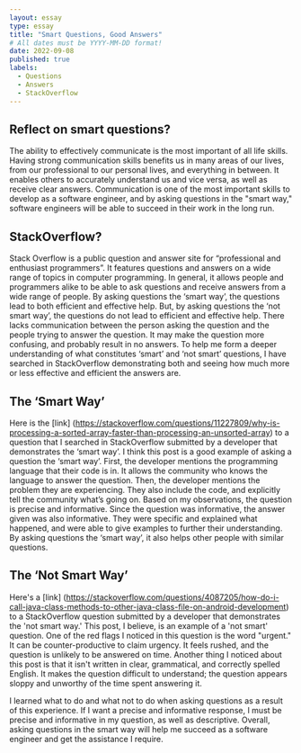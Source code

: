 ```yaml
---
layout: essay
type: essay
title: "Smart Questions, Good Answers"
# All dates must be YYYY-MM-DD format!
date: 2022-09-08
published: true
labels:
  - Questions
  - Answers
  - StackOverflow
---
```


## Reflect on smart questions?

The ability to effectively communicate is the most important of all life skills. Having strong communication skills benefits us in many areas of our lives, from our professional to our personal lives, and everything in between. It enables others to accurately understand us and vice versa, as well as receive clear answers. Communication is one of the most important skills to develop as a software engineer, and by asking questions in the "smart way," software engineers will be able to succeed in their work in the long run.

## StackOverflow?

Stack Overflow is a public question and answer site for “professional and enthusiast programmers”. It features questions and answers on a wide range of topics in computer programming. In general, it allows people and programmers alike to be able to ask questions and receive answers from a wide range of people. By asking questions the ‘smart way’, the questions lead to both efficient and effective help. But, by asking questions the ‘not smart way’, the questions do not lead to efficient and effective help. There lacks communication between the person asking the question and the people trying to answer the question. It may make the question more confusing, and probably result in no answers. To help me form a deeper understanding of what constitutes ‘smart’ and ‘not smart’ questions, I have searched in StackOverflow demonstrating both and seeing how much more or less effective and efficient the answers are.

## The ‘Smart Way’

Here is the [link] (https://stackoverflow.com/questions/11227809/why-is-processing-a-sorted-array-faster-than-processing-an-unsorted-array) to a question that I searched in StackOverflow submitted by a developer that demonstrates the ‘smart way’. I think this post is a good example of asking a question the ‘smart way’. First, the developer mentions the programming language that their code is in. It allows the community who knows the language to answer the question. Then, the developer mentions the problem they are experiencing. They also include the code, and explicitly tell the community what’s going on. Based on my observations, the question is precise and informative. Since the question was informative, the answer given was also informative. They were specific and explained what happened, and were able to give examples to further their understanding. By asking questions the ‘smart way’, it also helps other people with similar questions.

## The ‘Not Smart Way’

Here's a [link] (https://stackoverflow.com/questions/4087205/how-do-i-call-java-class-methods-to-other-java-class-file-on-android-development) to a StackOverflow question submitted by a developer that demonstrates the 'not smart way.' This post, I believe, is an example of a 'not smart' question. One of the red flags I noticed in this question is the word "urgent." It can be counter-productive to claim urgency. It feels rushed, and the question is unlikely to be answered on time. Another thing I noticed about this post is that it isn't written in clear, grammatical, and correctly spelled English. It makes the question difficult to understand; the question appears sloppy and unworthy of the time spent answering it.

I learned what to do and what not to do when asking questions as a result of this experience. If I want a precise and informative response, I must be precise and informative in my question, as well as descriptive. Overall, asking questions in the smart way will help me succeed as a software engineer and get the assistance I require.
